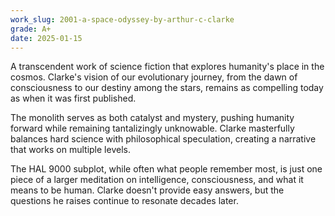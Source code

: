 ```yaml
---
work_slug: 2001-a-space-odyssey-by-arthur-c-clarke
grade: A+
date: 2025-01-15
---
```


A transcendent work of science fiction that explores humanity's place in the cosmos. Clarke's vision of our evolutionary journey, from the dawn of consciousness to our destiny among the stars, remains as compelling today as when it was first published.

The monolith serves as both catalyst and mystery, pushing humanity forward while remaining tantalizingly unknowable. Clarke masterfully balances hard science with philosophical speculation, creating a narrative that works on multiple levels.

The HAL 9000 subplot, while often what people remember most, is just one piece of a larger meditation on intelligence, consciousness, and what it means to be human. Clarke doesn't provide easy answers, but the questions he raises continue to resonate decades later.